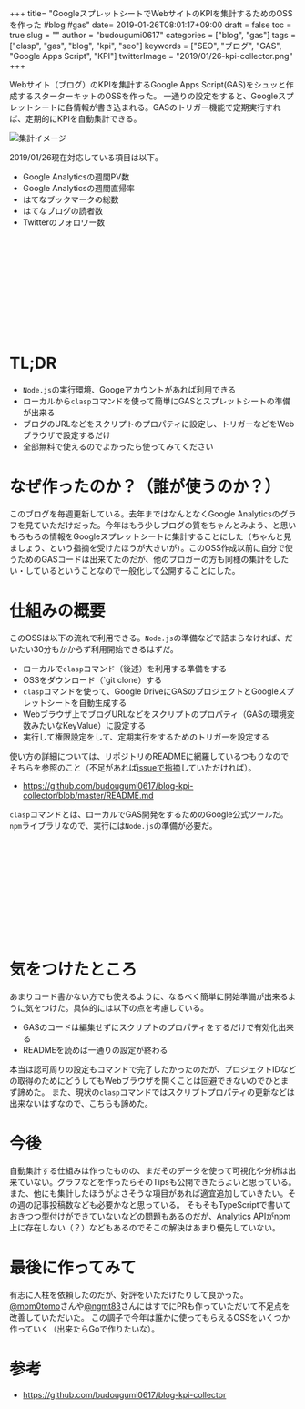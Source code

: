 +++
title= "GoogleスプレットシートでWebサイトのKPIを集計するためのOSSを作った #blog #gas"
date= 2019-01-26T08:01:17+09:00
draft = false
toc = true
slug = ""
author = "budougumi0617"
categories = ["blog", "gas"]
tags = ["clasp", "gas", "blog", "kpi", "seo"]
keywords = ["SEO", "ブログ", "GAS", "Google Apps Script", "KPI"]
twitterImage = "2019/01/26-kpi-collector.png"
+++

Webサイト（ブログ）のKPIを集計するGoogle Apps Script(GAS)をシュッと作成するスターターキットのOSSを作った。
一通りの設定をすると、Googleスプレットシートに各情報が書き込まれる。GASのトリガー機能で定期実行すれば、定期的にKPIを自動集計できる。

![集計イメージ](/2019/01/26-results.png)

2019/01/26現在対応している項目は以下。

- Google Analyticsの週間PV数
- Google Analyticsの週間直帰率
- はてなブックマークの総数
- はてなブログの読者数
- Twitterのフォロワー数

<div class="iframely-embed"><div class="iframely-responsive" style="height: 168px; padding-bottom: 0;"><a href="https://github.com/budougumi0617/blog-kpi-collector" data-iframely-url="//cdn.iframe.ly/api/iframe?url=https%3A%2F%2Fgithub.com%2Fbudougumi0617%2Fblog-kpi-collector%2F&amp;key=bc7b75ad5adf2dc500d4b0dee9f92949"></a></div></div><script async src="//cdn.iframe.ly/embed.js" charset="utf-8"></script>

<!--more-->

# TL;DR
- `Node.js`の実行環境、Googeアカウントがあれば利用できる
- ローカルから`clasp`コマンドを使って簡単にGASとスプレットシートの準備が出来る
- ブログのURLなどをスクリプトのプロパティに設定し、トリガーなどをWebブラウザで設定するだけ
- 全部無料で使えるのでよかったら使ってみてください

# なぜ作ったのか？（誰が使うのか？）
このブログを毎週更新している。去年まではなんとなくGoogle Analyticsのグラフを見ていただけだった。今年はもう少しブログの質をちゃんとみよう、と思いもろもろの情報をGoogleスプレットシートに集計することにした（ちゃんと見ましょう、という指摘を受けたほうが大きいが）。このOSS作成以前に自分で使うためのGASコードは出来てたのだが、他のブロガーの方も同様の集計をしたい・しているということなので一般化して公開することにした。

# 仕組みの概要
このOSSは以下の流れで利用できる。`Node.js`の準備などで詰まらなければ、だいたい30分もかからず利用開始できるはずだ。

- ローカルで`clasp`コマンド（後述）を利用する準備をする
- OSSをダウンロード（`git clone）する
- `clasp`コマンドを使って、Google DriveにGASのプロジェクトとGoogleスプレットシートを自動生成する
- Webブラウザ上でブログURLなどをスクリプトのプロパティ（GASの環境変数みたいなKeyValue）に設定する
- 実行して権限設定をして、定期実行をするためのトリガーを設定する

使い方の詳細については、リポジトリのREADMEに網羅しているつもりなのでそちらを参照のこと（不足があれば[issueで指摘](https://github.com/budougumi0617/blog-kpi-collector/issues/new)していただければ）。

- https://github.com/budougumi0617/blog-kpi-collector/blob/master/README.md

`clasp`コマンドとは、ローカルでGAS開発をするためのGoogle公式ツールだ。`npm`ライブラリなので、実行には`Node.js`の準備が必要だ。
<div class="iframely-embed"><div class="iframely-responsive" style="height: 168px; padding-bottom: 0;"><a href="https://github.com/google/clasp" data-iframely-url="//cdn.iframe.ly/api/iframe?url=https%3A%2F%2Fgithub.com%2Fgoogle%2Fclasp&amp;key=bc7b75ad5adf2dc500d4b0dee9f92949"></a></div></div><script async src="//cdn.iframe.ly/embed.js" charset="utf-8"></script>

# 気をつけたところ
あまりコード書かない方でも使えるように、なるべく簡単に開始準備が出来るように気をつけた。具体的には以下の点を考慮している。

- GASのコードは編集せずにスクリプトのプロパティをするだけで有効化出来る
- READMEを読めば一通りの設定が終わる

本当は認可周りの設定もコマンドで完了したかったのだが、プロジェクトIDなどの取得のためにどうしてもWebブラウザを開くことは回避できないのでひとまず諦めた。
また、現状の`clasp`コマンドではスクリプトプロパティの更新などは出来ないはずなので、こちらも諦めた。

# 今後
自動集計する仕組みは作ったものの、まだそのデータを使って可視化や分析は出来ていない。グラフなどを作ったらそのTipsも公開できたらよいと思っている。
また、他にも集計したほうがよさそうな項目があれば適宜追加していきたい。その週の記事投稿数なども必要かなと思っている。
そもそもTypeScriptで書いておきつつ型付けができていないなどの問題もあるのだが、Analytics APIがnpm上に存在しない（？）などもあるのでそこの解決はあまり優先していない。

# 最後に作ってみて
有志に人柱を依頼したのだが、好評をいただけたりして良かった。[@mom0tomo](https://twitter.com/mom0tomo)さんや[@ngmt83](https://twitter.com/ngmt83)さんにはすでにPRも作っていただいて不足点を改善していただいた。
この調子で今年は誰かに使ってもらえるOSSをいくつか作っていく（出来たらGoで作りたいな）。

# 参考
- https://github.com/budougumi0617/blog-kpi-collector

